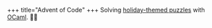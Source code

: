 +++
title="Advent of Code"
+++
Solving [holiday-themed puzzles](https://adventofcode.com/) with [OCaml](https://ocaml.org/). 🎅🐫
